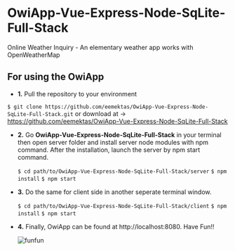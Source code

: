 # OwiApp-Vue-Express-Node-SqLite-Full-Stack
Online Weather Inquiry - An elementary weather app works with OpenWeatherMap


## For using the OwiApp

- **1.** Pull the repository to your environment
 
 `$ git clone https://github.com/eemektas/OwiApp-Vue-Express-Node-SqLite-Full-Stack.git`  or download at -> https://github.com/eemektas/OwiApp-Vue-Express-Node-SqLite-Full-Stack
 
- **2.** Go **OwiApp-Vue-Express-Node-SqLite-Full-Stack** in your terminal then open server folder and install server node modules with npm command. After the installation, launch the server by npm start command.
  
  `$ cd path/to/OwiApp-Vue-Express-Node-SqLite-Full-Stack/server`
  `$ npm install`
  `$ npm start`

- **3.** Do the same for client side in another seperate terminal window.
  
  `$ cd path/to/OwiApp-Vue-Express-Node-SqLite-Full-Stack/client`
  `$ npm install`
  `$ npm start`
  
- **4.** Finally, OwiApp can be found at http://localhost:8080. Have Fun!!



   ![funfun](https://media.giphy.com/media/60rskmX9GAyMwBMHJF/giphy.gif)
